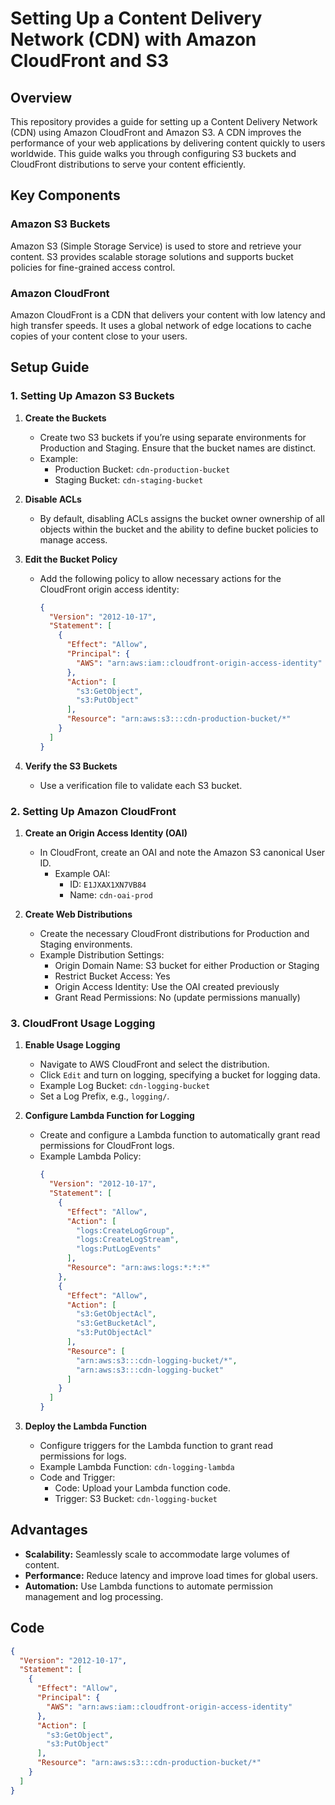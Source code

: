 # Setting Up a Content Delivery Network (CDN) with Amazon CloudFront and S3

## Overview

This repository provides a guide for setting up a Content Delivery Network (CDN) using Amazon CloudFront and Amazon S3. A CDN improves the performance of your web applications by delivering content quickly to users worldwide. This guide walks you through configuring S3 buckets and CloudFront distributions to serve your content efficiently.

## Key Components

### Amazon S3 Buckets

Amazon S3 (Simple Storage Service) is used to store and retrieve your content. S3 provides scalable storage solutions and supports bucket policies for fine-grained access control.

### Amazon CloudFront

Amazon CloudFront is a CDN that delivers your content with low latency and high transfer speeds. It uses a global network of edge locations to cache copies of your content close to your users.

## Setup Guide

### 1. Setting Up Amazon S3 Buckets

1. **Create the Buckets**
   - Create two S3 buckets if you’re using separate environments for Production and Staging. Ensure that the bucket names are distinct.
   - Example:
     - Production Bucket: `cdn-production-bucket`
     - Staging Bucket: `cdn-staging-bucket`

2. **Disable ACLs**
   - By default, disabling ACLs assigns the bucket owner ownership of all objects within the bucket and the ability to define bucket policies to manage access.

3. **Edit the Bucket Policy**
   - Add the following policy to allow necessary actions for the CloudFront origin access identity:
     ```json
     {
       "Version": "2012-10-17",
       "Statement": [
         {
           "Effect": "Allow",
           "Principal": {
             "AWS": "arn:aws:iam::cloudfront-origin-access-identity"
           },
           "Action": [
             "s3:GetObject",
             "s3:PutObject"
           ],
           "Resource": "arn:aws:s3:::cdn-production-bucket/*"
         }
       ]
     }
     ```

4. **Verify the S3 Buckets**
   - Use a verification file to validate each S3 bucket.

### 2. Setting Up Amazon CloudFront

1. **Create an Origin Access Identity (OAI)**
   - In CloudFront, create an OAI and note the Amazon S3 canonical User ID.
     - Example OAI:
       - ID: `E1JXAX1XN7VB84`
       - Name: `cdn-oai-prod`

2. **Create Web Distributions**
   - Create the necessary CloudFront distributions for Production and Staging environments.
   - Example Distribution Settings:
     - Origin Domain Name: S3 bucket for either Production or Staging
     - Restrict Bucket Access: Yes
     - Origin Access Identity: Use the OAI created previously
     - Grant Read Permissions: No (update permissions manually)

### 3. CloudFront Usage Logging

1. **Enable Usage Logging**
   - Navigate to AWS CloudFront and select the distribution.
   - Click `Edit` and turn on logging, specifying a bucket for logging data.
   - Example Log Bucket: `cdn-logging-bucket`
   - Set a Log Prefix, e.g., `logging/`.

2. **Configure Lambda Function for Logging**
   - Create and configure a Lambda function to automatically grant read permissions for CloudFront logs.
   - Example Lambda Policy:
     ```json
     {
       "Version": "2012-10-17",
       "Statement": [
         {
           "Effect": "Allow",
           "Action": [
             "logs:CreateLogGroup",
             "logs:CreateLogStream",
             "logs:PutLogEvents"
           ],
           "Resource": "arn:aws:logs:*:*:*"
         },
         {
           "Effect": "Allow",
           "Action": [
             "s3:GetObjectAcl",
             "s3:GetBucketAcl",
             "s3:PutObjectAcl"
           ],
           "Resource": [
             "arn:aws:s3:::cdn-logging-bucket/*",
             "arn:aws:s3:::cdn-logging-bucket"
           ]
         }
       ]
     }
     ```

3. **Deploy the Lambda Function**
   - Configure triggers for the Lambda function to grant read permissions for logs.
   - Example Lambda Function: `cdn-logging-lambda`
   - Code and Trigger:
     - Code: Upload your Lambda function code.
     - Trigger: S3 Bucket: `cdn-logging-bucket`

## Advantages

- **Scalability:** Seamlessly scale to accommodate large volumes of content.
- **Performance:** Reduce latency and improve load times for global users.
- **Automation:** Use Lambda functions to automate permission management and log processing.

## Code

```json
{
  "Version": "2012-10-17",
  "Statement": [
    {
      "Effect": "Allow",
      "Principal": {
        "AWS": "arn:aws:iam::cloudfront-origin-access-identity"
      },
      "Action": [
        "s3:GetObject",
        "s3:PutObject"
      ],
      "Resource": "arn:aws:s3:::cdn-production-bucket/*"
    }
  ]
}
